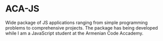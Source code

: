 # ACA-JS
Wide package of JS applications ranging from simple programming problems to comprehensive projects. The package has being developed while I am a JavaScript student at the Armenian Code Accademy.
